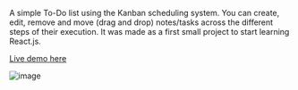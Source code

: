 A simple To-Do list using the Kanban scheduling system. You can create, edit, remove and move (drag and drop) notes/tasks across the different steps of their execution. It was made as a first small project to start learning React.js.

[Live demo here](https://kanban-board-tadej.vercel.app)

![image](https://github.com/tadejrebernjak/kanban-board/assets/89967862/21257786-d1b7-4757-91fe-368bf00f77a5)

